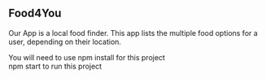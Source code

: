 

## Food4You
Our App is a local food finder.  This app lists the multiple food options for a user, depending on their location.

You will need  to use npm install for this project </br>
npm start to run this project
